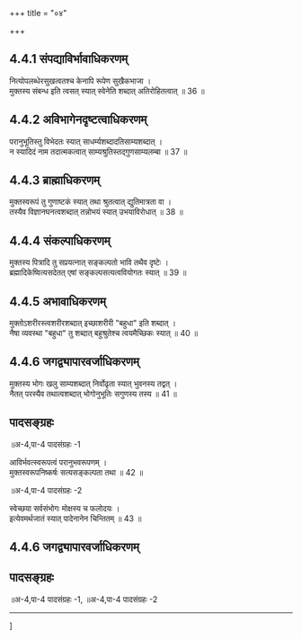 +++
title = "०४"

+++
## 4.4.1 संपद्याविर्भावाधिकरणम्

नित्योपलब्धेरसुखत्वतश्च केनापि रूपेण सुखैकभाजा ।  
मुक्तस्य संबन्ध इति त्वसत् स्यात् स्वेनेति शब्दात् अतिरोहितत्वात् ॥ 36 ॥

## 4.4.2 अविभागेनदृष्टत्वाधिकरणम्

परानुभूतिस्तु विभेदतः स्यात् साधर्म्यशब्दादतिसाम्यशब्दात् ।  
न स्यादिदं नाम तदात्मकत्वात् साम्यश्रुतिस्तद्गुणसाम्यलम्बा ॥ 37 ॥

## 4.4.3 ब्राह्माधिकरणम्

मुक्तस्वरूपं तु गुणाष्टकं स्यात् तथा श्रुतत्वात् द्युतिमात्रता वा ।  
तस्यैव विज्ञानघनत्वशब्दात् तन्नोभयं स्यात् उभयाविरोधात् ॥ 38 ॥

## 4.4.4 संकल्पाधिकरणम्

मुक्तस्य पित्रादि तु सप्रयत्नात् सङ्कल्पतो भावि तथैव दृष्टेः ।  
ब्रह्मादिकेष्वित्यसदेतत् एषां सङ्कल्पसत्यत्ववियोगतः स्यात् ॥ 39 ॥

## 4.4.5 अभावाधिकरणम्

मुक्तोऽशरीरस्त्वशरीरशब्दात् इच्छाशरीरी "बहुधा" इति शब्दात् ।  
नैषा व्यवस्था "बहुधा" तु शब्दात् बहुश्रुतेश्च त्वयमैच्छिकः स्यात् ॥ 40 ॥

## 4.4.6 जगद्व्यापारवर्जाधिकरणम्

मुक्तस्य भोगः खलु साम्यशब्दात् निर्वोढृता स्यात् भुवनस्य तद्वत् ।  
नैतत् परस्यैव तथात्वशब्दात् भोगोनुभूतिः सगुणस्य तस्य ॥ 41 ॥

## पादसङ्ग्रहः
॥अ-4,पा-4 पादसंग्रहः -1

आविर्भवत्स्वरूपत्वं परानुभवरूपणम् ।  
मुक्तस्वरूपनिष्कर्षः सत्यसङ्कल्पता तथा ॥ 42 ॥

॥अ-4,पा-4 पादसंग्रहः -2

स्वेच्छया सर्वसंभोगः मोक्षस्य च फलोदयः ।  
इत्येवमर्थजातं स्यात् पादेनानेन चिन्तितम् ॥ 43 ॥

## 4.4.6 जगद्व्यापारवर्जाधिकरणम्

## पादसङ्ग्रहः
॥अ-4,पा-4 पादसंग्रहः -1, ॥अ-4,पा-4 पादसंग्रहः -2

-------------- ------------ ---------- ---------------

\]
